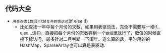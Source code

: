 ## 代码大全
* `用查询表(数组)代替复杂的表达式`(if else if)
  * 比如查找一年中每个月份的天数，如果用表驱动法，完全不需要写一堆if…else…语句，直接把每个月份的天数存到一个`数组`里就行了，取值的时候直接下标访问，最多针对二月判断一下闰年。这么算的话，平时用的的HashMap，SparseArray也可以算是表驱动.

